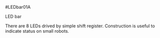 <!--- PrjInfo ---> <!--- Please remove this line after manually editing --->
<!--- 00a56be08b96043df9e37d6aff7b6990 --->
<!--- Created:20170111-16:38: ---> 
<!--- Author:Mlab: ---> 
<!--- AuthorEmail:mlab@mlab.cz: ---> 
<!--- Tags:imported: ---> 
<!--- Ust:None: ---> 
<!--- Name:LEDbar01A: --->
#LEDbar01A 
<!--- LongName --->
LED bar
<!--- ELongName ---> 

<!--- Lead --->
There are 8 LEDs drived by simple shift register. Construction is useful to indicate status on small robots.
<!--- ELead ---> 


​
​
<!--- Description --->
<!--- EDescription --->
<!--- Content --->
<!--- EContent --->
            